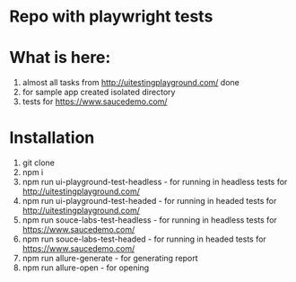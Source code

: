 # Repo with playwright tests 

# What is here: 
1. almost all tasks from http://uitestingplayground.com/ done
2. for sample app created isolated directory 
3. tests for https://www.saucedemo.com/

# Installation 
1. git clone 
2. npm i 
3. npm run ui-playground-test-headless - for running in headless tests for http://uitestingplayground.com/  
4. npm run ui-playground-test-headed - for running in headed tests for http://uitestingplayground.com/
5. npm run souce-labs-test-headless - for running in headless tests for https://www.saucedemo.com/
6. npm run souce-labs-test-headed - for running in headed tests for https://www.saucedemo.com/
7. npm run allure-generate - for generating report 
8. npm run allure-open - for opening 

